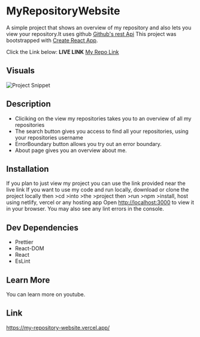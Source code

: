# MyRepositoryWebsite

A simple project that shows an overview of my repository and also lets you view your repository.It uses github
[Github's rest Api](https://docs.github.com/en/rest/repos/repos?apiVersion=2022-11-28#get-a-repository)
This project was bootstrapped with [Create React App](https://github.com/facebook/create-react-app).

Click the Link below:
**LIVE LINK** [My Repo Link](https://my-repository-website.vercel.app/)

## Visuals
![Project Snippet](C:\Users\HP\Desktop\myrepos?raw=true "Snippet")

## Description
- Cliciking on the view my repositories takes you to an overview of all my repositories 
- The search button gives you access to find all your repositories, using your repositories username
- ErrorBoundary button allows you try out an error boundary. 
- About page gives you an overview about me. 

## Installation
If you plan to just view my project you can use the link provided near the live link
If you want to use my code and run locally, download or clone the project locally then >cd >into >the >project then >run >npm >install, host using netlify, vercel or any hosting app
Open [http://localhost:3000](http://localhost:3000) to view it in your browser.
You may also see any lint errors in the console.

## Dev Dependencies 
- Prettier
- React-DOM
- React
- EsLint

## Learn More
You can learn more on youtube.


## Link
https://my-repository-website.vercel.app/
